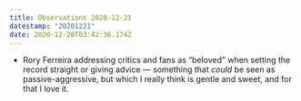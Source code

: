 ```yaml
---
title: Observations 2020-12-21
datestamp: "20201221"
date: 2020-12-28T03:42:36.174Z
---
```

- Rory Ferreira addressing critics and fans as “beloved” when setting the record straight or giving advice — something that *could* be seen as passive-aggressive, but which I really think is gentle and sweet, and for that I love it.